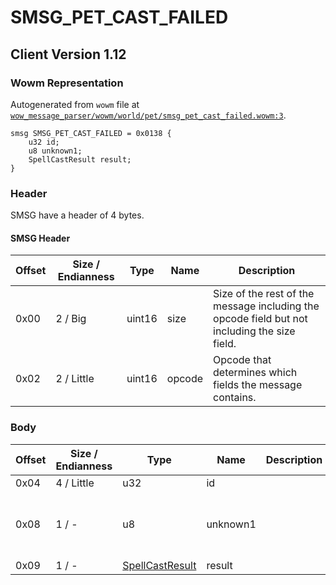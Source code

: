 # SMSG_PET_CAST_FAILED

## Client Version 1.12

### Wowm Representation

Autogenerated from `wowm` file at [`wow_message_parser/wowm/world/pet/smsg_pet_cast_failed.wowm:3`](https://github.com/gtker/wow_messages/tree/main/wow_message_parser/wowm/world/pet/smsg_pet_cast_failed.wowm#L3).
```rust,ignore
smsg SMSG_PET_CAST_FAILED = 0x0138 {
    u32 id;
    u8 unknown1;
    SpellCastResult result;
}
```
### Header

SMSG have a header of 4 bytes.

#### SMSG Header

| Offset | Size / Endianness | Type   | Name   | Description |
| ------ | ----------------- | ------ | ------ | ----------- |
| 0x00   | 2 / Big           | uint16 | size   | Size of the rest of the message including the opcode field but not including the size field.|
| 0x02   | 2 / Little        | uint16 | opcode | Opcode that determines which fields the message contains.|

### Body

| Offset | Size / Endianness | Type | Name | Description | Comment |
| ------ | ----------------- | ---- | ---- | ----------- | ------- |
| 0x04 | 4 / Little | u32 | id |  |  |
| 0x08 | 1 / - | u8 | unknown1 |  | vmangos sets to 2 and cmangos sets to 0. |
| 0x09 | 1 / - | [SpellCastResult](spellcastresult.md) | result |  |  |

